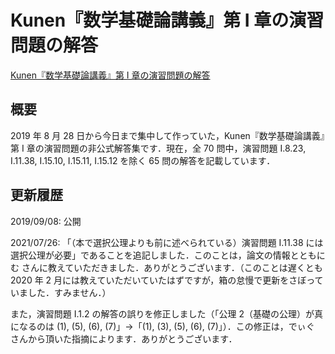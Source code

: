 # Kunen『数学基礎論講義』第 I 章の演習問題の解答

[Kunen『数学基礎論講義』第 I 章の演習問題の解答](files/kunen-foundations-answer-20210726.pdf)

## 概要

2019 年 8 月 28 日から今日まで集中して作っていた，Kunen『数学基礎論講義』第 I 章の演習問題の非公式解答集です．現在，全 70 問中，演習問題 I.8.23, I.11.38, I.15.10, I.15.11, I.15.12 を除く 65 問の解答を記載しています．

## 更新履歴

2019/09/08: 公開

2021/07/26: 「（本で選択公理よりも前に述べられている）演習問題 I.11.38 には選択公理が必要」であることを追記しました．このことは，論文の情報とともに む さんに教えていただきました．ありがとうございます．（このことは遅くとも 2020 年 2 月には教えていただいていたはずですが，箱の怠慢で更新をさぼっていました．すみません．）

また，演習問題 I.1.2 の解答の誤りを修正しました（「公理 2（基礎の公理）が真になるのは (1), (5), (6), (7)」→「(1), (3), (5), (6), (7)」）．この修正は，でぃぐ さんから頂いた指摘によります．ありがとうございます．
